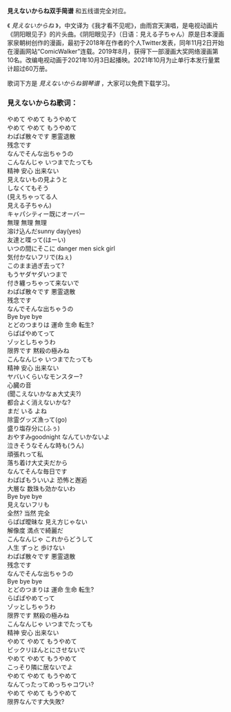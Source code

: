 

**見えないからね双手简谱** 和五线谱完全对应。

《 _見えないからね_
》，中文译为《我才看不见呢》，由雨宫天演唱，是电视动画片《阴阳眼见子》的片头曲。《阴阳眼见子》（日语：見える子ちゃん）原是日本漫画家泉朝树创作的漫画，最初于2018年在作者的个人Twitter发表，同年11月2日开始在漫画网站“ComicWalker”连载。2019年8月，获得下一部漫画大奖网络漫画第10名。改编电视动画于2021年10月3日起播映。2021年10月为止单行本发行量累计超过60万册。

歌词下方是 _見えないからね钢琴谱_ ，大家可以免费下载学习。

### 見えないからね歌词：

やめて やめて もうやめて  
やめて やめて もうやめて  
わぱぱ散々です 悪霊退散  
残念です  
なんでそんな出ちゃうの  
こんなんじゃ いつまでたっても  
精神 安心 出来ない  
見えないもの見ようと  
しなくてもそう  
(見えちゃってる人  
見える子ちゃん)  
キャパシティー既にオーバー  
無理 無理 無理  
溶け込んだsunny day(yes)  
友達と喋って(はーい)  
いつの間にそこに danger men sick girl  
気付かないフリで(ねぇ)  
このまま過ぎ去って?  
もうヤダヤダいつまで  
付き纏っちゃって来ないで  
わぱぱ散々です 悪霊退散  
残念です  
なんでそんな出ちゃうの  
Bye bye bye  
とどのつまりは 運命 生命 転生?  
らぱぱやめてって  
ゾッとしちゃうわ  
限界です 黙殺の極みね  
こんなんじゃ いつまでたっても  
精神 安心 出来ない  
ヤバいくらいなモンスター?  
心臓の音  
(聞こえないかなぁ大丈夫?)  
都合よく消えないかな?  
まだ いる よね  
除霊グッズ漁って(go)  
盛り塩存分に(ふぅ)  
おやすみgoodnight なんていかないよ  
泣きそうなそんな時も(うん)  
頑張れって私  
落ち着け大丈夫だから  
なんてそんな毎日です  
わぱぱもういいよ 恐怖と邂逅  
大層な 数珠も効かないわ  
Bye bye bye  
見えないフリも  
全然? 当然 完全  
らぱぱ曖昧な 見え方じゃない  
解像度 満点で綺麗だ  
こんなんじゃ これからどうして  
人生 ずっと 歩けない  
わぱぱ散々です 悪霊退散  
残念です  
なんでそんな出ちゃうの  
Bye bye bye  
とどのつまりは 運命 生命 転生?  
らぱぱやめてって  
ゾッとしちゃうわ  
限界です 黙殺の極みね  
こんなんじゃ いつまでたっても  
精神 安心 出来ない  
やめて やめて もうやめて  
ビックリほんとにさせないで  
やめて やめて もうやめて  
こっそり隣に居ないでよ  
やめて やめて もうやめて  
なんてったってめっちゃコワい?  
やめて やめて もうやめて  
限界なんです大失敗?

